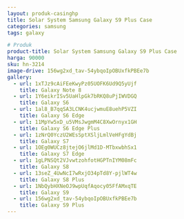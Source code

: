 ```yaml
---
layout: produk-casinghp
title: Solar System Samsung Galaxy S9 Plus Case
categories: samsung
tags: galaxy

# Produk
product-title: Solar System Samsung Galaxy S9 Plus Case
harga: 90000
sku: hn-3214
image-drive: 156wg2xd_tav-54ybqoIpOBUxfkPBEe7b
gallery:
  - url: 1xTJz9cAiFEeKwyPz05UOFK6Ud9Q5yUjf
    title: Galaxy Note 8
  - url: 1Y6eikrISv5UaHlpGk7bRKQ8uPjIWVDGQ
    title: Galaxy S6
  - url: 1al8_B7qqSA3LCNK4ucjwmuE8uehP5VZI
    title: Galaxy S6 Edge
  - url: 11MpYw5xD_u5VMsJwgmM4C8XwOrnyx1GH
    title: Galaxy S6 Edge Plus
  - url: 1zNrQ0YczU2WEsSptXSljLmlVeHFgYdBj
    title: Galaxy S7
  - url: 1OEg0WUCz8jtejO6jlMd1D-MTbxwbhSx1
    title: Galaxy S7 Edge
  - url: 1gLPNSQt2VJvwtzohfotHGPTnIYM08mFc
    title: Galaxy S8
  - url: 13seZ_4UwNcI7wRxjO34pTd8Y-pjlWT4w
    title: Galaxy S8 Plus
  - url: 1NbQybHXNeOJ9wpUqfAqocy05FfAMxqTE
    title: Galaxy S9
  - url: 156wg2xd_tav-54ybqoIpOBUxfkPBEe7b
    title: Galaxy S9 Plus
---
```

